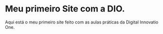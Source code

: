 # Meu primeiro Site com a DIO.

Aqui está o meu primeiro site feito com as aulas práticas da Digital Innovatio One.
